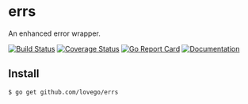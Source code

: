 # errs
An enhanced error wrapper. 

[![Build Status](https://github.com/lovego/errs/actions/workflows/go.yml/badge.svg)](https://github.com/lovego/errs/actions/workflows/go.yml)
[![Coverage Status](https://coveralls.io/repos/github/lovego/errs/badge.svg?branch=master)](https://coveralls.io/github/lovego/errs)
[![Go Report Card](https://goreportcard.com/badge/github.com/lovego/errs)](https://goreportcard.com/report/github.com/lovego/errs)
[![Documentation](https://pkg.go.dev/badge/github.com/lovego/errs)](https://pkg.go.dev/github.com/lovego/errs@v0.0.7)

## Install
`$ go get github.com/lovego/errs`

